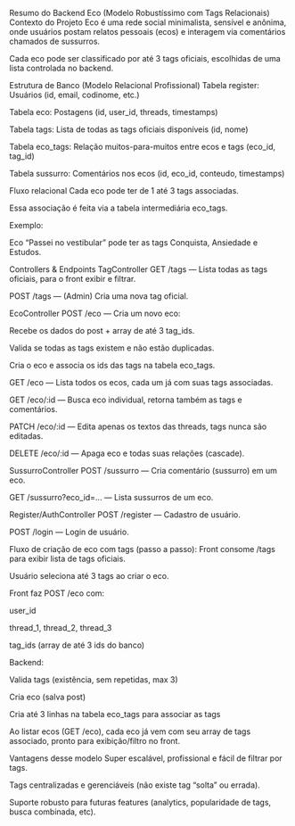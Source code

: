 Resumo do Backend Eco (Modelo Robustíssimo com Tags Relacionais)
Contexto do Projeto
Eco é uma rede social minimalista, sensível e anônima, onde usuários postam relatos pessoais (ecos) e interagem via comentários chamados de sussurros.

Cada eco pode ser classificado por até 3 tags oficiais, escolhidas de uma lista controlada no backend.

Estrutura de Banco (Modelo Relacional Profissional)
Tabela register: Usuários (id, email, codinome, etc.)

Tabela eco: Postagens (id, user_id, threads, timestamps)

Tabela tags: Lista de todas as tags oficiais disponíveis (id, nome)

Tabela eco_tags: Relação muitos-para-muitos entre ecos e tags (eco_id, tag_id)

Tabela sussurro: Comentários nos ecos (id, eco_id, conteudo, timestamps)

Fluxo relacional
Cada eco pode ter de 1 até 3 tags associadas.

Essa associação é feita via a tabela intermediária eco_tags.

Exemplo:

Eco “Passei no vestibular” pode ter as tags Conquista, Ansiedade e Estudos.

Controllers & Endpoints
TagController
GET /tags — Lista todas as tags oficiais, para o front exibir e filtrar.

POST /tags — (Admin) Cria uma nova tag oficial.

EcoController
POST /eco — Cria um novo eco:

Recebe os dados do post + array de até 3 tag_ids.

Valida se todas as tags existem e não estão duplicadas.

Cria o eco e associa os ids das tags na tabela eco_tags.

GET /eco — Lista todos os ecos, cada um já com suas tags associadas.

GET /eco/:id — Busca eco individual, retorna também as tags e comentários.

PATCH /eco/:id — Edita apenas os textos das threads, tags nunca são editadas.

DELETE /eco/:id — Apaga eco e todas suas relações (cascade).

SussurroController
POST /sussurro — Cria comentário (sussurro) em um eco.

GET /sussurro?eco_id=... — Lista sussurros de um eco.

Register/AuthController
POST /register — Cadastro de usuário.

POST /login — Login de usuário.

Fluxo de criação de eco com tags (passo a passo):
Front consome /tags para exibir lista de tags oficiais.

Usuário seleciona até 3 tags ao criar o eco.

Front faz POST /eco com:

user_id

thread_1, thread_2, thread_3

tag_ids (array de até 3 ids do banco)

Backend:

Valida tags (existência, sem repetidas, max 3)

Cria eco (salva post)

Cria até 3 linhas na tabela eco_tags para associar as tags

Ao listar ecos (GET /eco), cada eco já vem com seu array de tags associado, pronto para exibição/filtro no front.

Vantagens desse modelo
Super escalável, profissional e fácil de filtrar por tags.

Tags centralizadas e gerenciáveis (não existe tag “solta” ou errada).

Suporte robusto para futuras features (analytics, popularidade de tags, busca combinada, etc).

